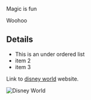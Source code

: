 ---
---

Magic is fun 

Woohoo

## Details

- This is an under ordered list
- item 2
- item 3

Link to [disney world](https://disneyworld.disney.go.com) website.

![Disney World](http://www.disneytouristblog.com/wp-content/uploads/2012/11/DSC_8109-as-Smart-Object-1-copy.jpg)